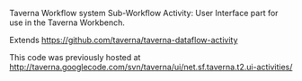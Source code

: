 Taverna Workflow system Sub-Workflow Activity: User Interface part for use in the Taverna Workbench.

Extends https://github.com/taverna/taverna-dataflow-activity

This code was previously hosted at http://taverna.googlecode.com/svn/taverna/ui/net.sf.taverna.t2.ui-activities/